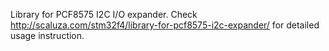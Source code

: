 Library for PCF8575 I2C I/O expander. 
Check http://scaluza.com/stm32f4/library-for-pcf8575-i2c-expander/
for detailed usage instruction.
